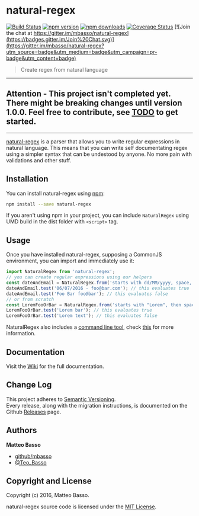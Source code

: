 # natural-regex

[![Build Status](https://travis-ci.org/mbasso/natural-regex.svg?branch=master)](https://travis-ci.org/mbasso/natural-regex)
[![npm version](https://img.shields.io/npm/v/natural-regex.svg)](https://www.npmjs.com/package/natural-regex)
[![npm downloads](https://img.shields.io/npm/dm/natural-regex.svg?maxAge=2592000)](https://www.npmjs.com/package/natural-regex)
[![Coverage Status](https://coveralls.io/repos/github/mbasso/natural-regex/badge.svg?branch=master)](https://coveralls.io/github/mbasso/natural-regex?branch=master)
[![Join the chat at https://gitter.im/mbasso/natural-regex](https://badges.gitter.im/Join%20Chat.svg)](https://gitter.im/mbasso/natural-regex?utm_source=badge&utm_medium=badge&utm_campaign=pr-badge&utm_content=badge)

> Create regex from natural language

---

**Attention - This project isn't completed yet. There might be breaking changes until version 1.0.0. Feel free to contribute, see [TODO](https://github.com/mbasso/natural-regex/blob/master/TODO.md) to get started.**
---

---

[natural-regex](https://github.com/mbasso/natural-regex) is a parser that allows you to write regular expressions in natural language.
This means that you can write self documentating regex using a simpler syntax that can be undestood by anyone.
No more pain with validations and other stuff.

## Installation

You can install natural-regex using [npm](https://www.npmjs.com/package/natural-regex):

```bash
npm install --save natural-regex
```

If you aren't using npm in your project, you can include `NaturalRegex` using UMD build in the dist folder with `<script>` tag.

## Usage

Once you have installed natural-regex, supposing a CommonJS environment, you can import and immediately use it:

```js
import NaturalRegex from 'natural-regex';
// you can create regular expressions using our helpers
const dateAndEmail = NaturalRegex.from('starts with dd/MM/yyyy, space, minus, space and then email, end.');
dateAndEmail.test('06/07/2016 - foo@bar.com'); // this evaluates true
dateAndEmail.test('Foo Bar foo@bar'); // this evaluates false
// or from scratch
const LoremFooOrBar = NaturalRegex.from('starts with "Lorem", then space and then "foo" or "bar"');
LoremFooOrBar.test('Lorem bar'); // this evaluates true
LoremFooOrBar.test('Lorem text'); // this evaluates false
```

NaturalRegex also includes a [command line tool](https://github.com/mbasso/natural-regex-cli), check [this](https://github.com/mbasso/natural-regex/wiki/Cli) for more information.

## Documentation

Visit the [Wiki](https://github.com/mbasso/natural-regex/wiki) for the full documentation.

## Change Log

This project adheres to [Semantic Versioning](http://semver.org/).  
Every release, along with the migration instructions, is documented on the Github [Releases](https://github.com/mbasso/natural-regex/releases) page.

## Authors
**Matteo Basso**
- [github/mbasso](https://github.com/mbasso)
- [@Teo_Basso](https://twitter.com/Teo_Basso)

## Copyright and License
Copyright (c) 2016, Matteo Basso.

natural-regex source code is licensed under the [MIT License](https://github.com/mbasso/natural-regex/blob/master/LICENSE.md).

